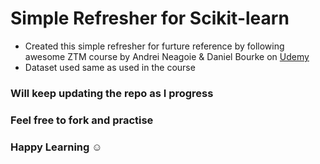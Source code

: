 # Simple Refresher for Scikit-learn
* Created this simple refresher for furture reference by following awesome ZTM course by Andrei Neagoie & Daniel Bourke on [Udemy](https://www.udemy.com/course/complete-machine-learning-and-data-science-zero-to-mastery/)
* Dataset used same as used in the course

### Will keep updating the repo as I progress
### Feel free to fork and practise 
### Happy Learning :relaxed: 